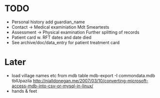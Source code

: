 # TODO

* Personal history add guardian_name
* Contact -> Medical examiniation
    Mdt
    Smeartests
* Assessment -> Physical examination
    Further splitting of records
* Patient card w. RFT dates and date died
* See archive/doc/data_entry for patient treatment card

# Later

* load village names etc from mdb table
    mdb-export -I commondata.mdb tblUpazila
    http://nialldonegan.me/2007/03/10/converting-microsoft-access-mdb-into-csv-or-mysql-in-linux/
* hands & feet 


